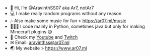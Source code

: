- 👋 Hi, I’m @AravinthSS07 aka Ar7, notAr7
- 💻 I make really random programs without any reason
- 🎶 Also make some music for fun > https://ar07.ml/music
- 👨🏼‍💻 I code mainly in Python, sometimes java but only for making Minecraft plugins 😅
- 🎦 Check my [Youtube](https://ar07.ml/youtube) and [Twitch](https://ar07.ml/twitch)
- ✉ Email: aravinthss@ar07.ml
- 🌏 My website > https://www.ar07.ml

<!---
AravinthSS07/AravinthSS07 is a ✨ special ✨ repository because its `README.md` (this file) appears on your GitHub profile.
You can click the Preview link to take a look at your changes.
--->
